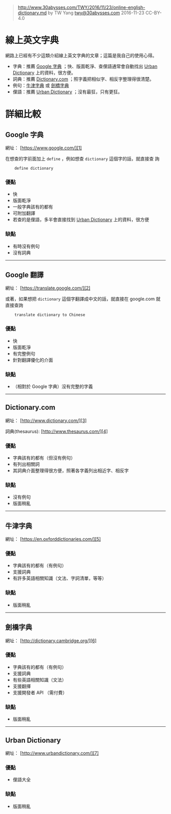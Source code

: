﻿> http://www.30abysses.com/TWY/2016/11/23/online-english-dictionary.md
> by TW Yang <twy@30abysses.com> 2016-11-23 CC-BY-4.0

# 線上英文字典

網路上已經有不少這類介紹線上英文字典的文章；這篇是我自己的使用心得。

* 字典：推薦 [Google 字典][1] ；快、版面乾淨、查俚語通常會自動找出
  [Urban Dictionary][7] 上的資料，很方便。
* 詞典：推薦 [Dictionary.com][3]  ；照字義把相似字、相反字整理得很清楚。
* 例句：[牛津字典][5] 或 [劍橋字典][6]
* 俚語：推薦 [Urban Dictionary][7]  ；沒有最狂，只有更狂。



# 詳細比較


##  Google 字典

網址： [https://www.google.com/][1]

在想查的字前面加上 `define` ，例如想查 `dictionary` 這個字的話，就直接查
詢

```
    define dictionary
```

[1]: https://www.google.com/


### 優點

* 快
* 版面乾淨
* 一般字典該有的都有
* 可附加翻譯
* 若查的是俚語，多半會直接找到 [Urban Dictionary][7]  上的資料，很方便


### 缺點

* 有時沒有例句
* 沒有詞典


---
##  Google  翻譯

網址： [https://translate.google.com/][2]

或著，如果想把 `dictionary` 這個字翻譯成中文的話，就直接在 google.com 就
直接查詢

```
    translate dictionary to Chinese
```

[2]: https://translate.google.com/


### 優點

* 快
* 版面乾淨
* 有完整例句
* 針對翻譯優化的介面


### 缺點

* （相對於 Google 字典）沒有完整的字義


---
##  Dictionary.com

網址： [http://www.dictionary.com/][3]

詞典(thesaurus): [http://www.thesaurus.com/][4]


### 優點

* 字典該有的都有（但沒有例句）
* 有列出相關詞
* 其詞典介面整理得很方便，照著各字義列出相近字、相反字


### 缺點

* 沒有例句
* 版面稍亂


[3]: http://www.dictionary.com/
[4]: http://www.thesaurus.com/


---
##  牛津字典

網址： [https://en.oxforddictionaries.com/][5]

[5]: https://en.oxforddictionaries.com/


### 優點

* 字典該有的都有（有例句）
* 支援詞典
* 有許多英語相關知識（文法、字詞清單，等等）


### 缺點

* 版面稍亂


---
##  劍橋字典

網址： [http://dictionary.cambridge.org/][6]

[6]: http://dictionary.cambridge.org/


### 優點

* 字典該有的都有（有例句）
* 支援詞典
* 有些英語相關知識（文法）
* 支援翻擇
* 支援開發者 API  （需付費）


### 缺點

* 版面稍亂


---
##  Urban Dictionary

網址： [http://www.urbandictionary.com/][7]

[7]: http://www.urbandictionary.com/


### 優點

* 俚語大全


### 缺點

* 版面稍亂
